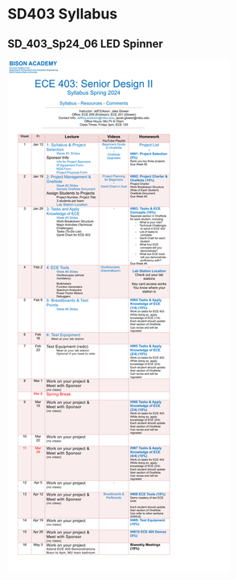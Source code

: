 # SD403 Syllabus

## SD_403_Sp24_06 LED Spinner

![Syllabus](/SD403/Media/Images/Merged_document(1).png)